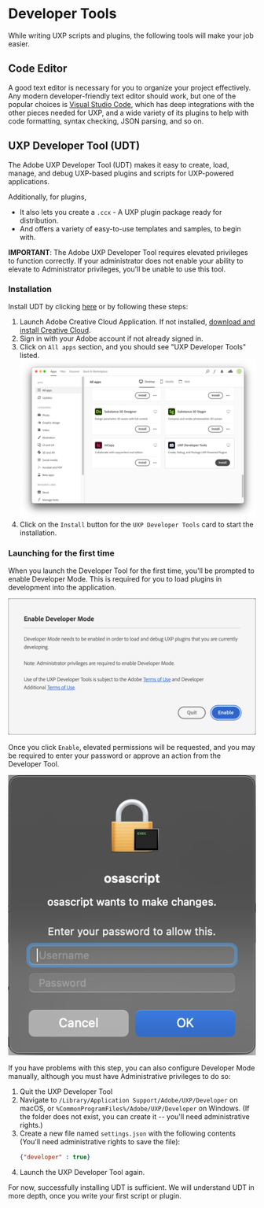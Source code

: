 # Developer Tools

While writing UXP scripts and plugins, the following tools will make your job easier.

## Code Editor
A good text editor is necessary for you to organize your project effectively. Any modern developer-friendly text editor should work, but one of the popular choices is [Visual Studio Code](https://code.visualstudio.com), which has deep integrations with the other pieces needed for UXP, and a wide variety of its plugins to help with code formatting, syntax checking, JSON parsing, and so on.


## UXP Developer Tool (UDT)

The Adobe UXP Developer Tool (UDT) makes it easy to create, load, manage, and debug UXP-based plugins and scripts for UXP-powered applications. 

Additionally, for plugins, 
- It also lets you create a `.ccx` - A UXP plugin package ready for distribution.
- And offers a variety of easy-to-use templates and samples, to begin with.

<InlineAlert variant="info" slots="text"/>

**IMPORTANT**:
The Adobe UXP Developer Tool requires elevated privileges to function correctly. If your administrator does not enable your ability to elevate to Administrator privileges, you'll be unable to use this tool.

### Installation
Install UDT by clicking [here](https://creativecloud.adobe.com/apps/download/uxp-developer-tools) or by following these steps:
1. Launch Adobe Creative Cloud Application. If not installed, [download and install Creative Cloud](https://creativecloud.adobe.com/apps/download/creative-cloud).
2. Sign in with your Adobe account if not already signed in.
3. Click on `All apps` section, and you should see "UXP Developer Tools" listed.
  ![Creative cloud](./ccd-allapps-udt.png)
4. Click on the `Install` button for the `UXP Developer Tools` card to start the installation.

### Launching for the first time

When you launch the Developer Tool for the first time, you'll be prompted to enable Developer Mode. This is required for you to load plugins in development into the application.

![Enable Developer Mode](./devmode.png)

Once you click `Enable`, elevated permissions will be requested, and you may be required to enter your password or approve an action from the Developer Tool.

![Elevated Permissions request](./macos-elevated-permissions.png) 

If you have problems with this step, you can also configure Developer Mode manually, although you must have Administrative privileges to do so:
1. Quit the UXP Developer Tool
2. Navigate to `/Library/Application Support/Adobe/UXP/Developer` on macOS, or `%CommonProgramFiles%/Adobe/UXP/Developer` on Windows. (If the folder does not exist, you can create it -- you'll need administrative rights.)
3. Create a new file named `settings.json` with the following contents (You'll need administrative rights to save the file):
    ```json
    {"developer" : true}
    ```
4. Launch the UXP Developer Tool again.

For now, successfully installing UDT is sufficient. We will understand UDT in more depth, once you write your first script or plugin. 


<!--
TODO Photoshop docs talks about UDT CLI. Mention its use only if its stable. Confirm with Sujai.
## UDT CLI

If you're using the UXP CLI, you'll need a command-line environment. The Terminal app in macOS works fine, as does the Windows Command Prompt. VS Code has a built-in terminal window which is convenient. And there are a dozen other command-line interpreters on both platforms, including Windows PowerShell. If you're building plugins that don't involve using React, you probably don't need to worry about this.

-->

<!--
TODO Add this section once details are available
## Type definitions
Provide download link for UXP and InDesign 
-->
